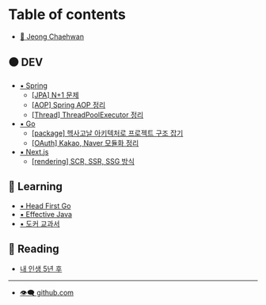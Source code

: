 # Table of contents

* [🔹 Jeong Chaehwan](README.md)

## ⚫ DEV

* [▪ Spring](dev/spring/README.md)
  * [\[JPA\] N+1 문제](dev/spring/jpa-n+1.md)
  * [\[AOP\] Spring AOP 정리](dev/spring/aop-spring-aop.md)
  * [\[Thread\] ThreadPoolExecutor 정리](dev/spring/thread-threadpoolexecutor.md)
* [▪ Go](dev/golang/README.md)
  * [\[package\] 헥사고날 아키텍처로 프로젝트 구조 잡기](dev/golang/package.md)
  * [\[OAuth\] Kakao, Naver 모듈화 정리](dev/golang/oauth-kakao-naver.md)
* [▪ Next.js](dev/next.js/README.md)
  * [\[rendering\] SCR, SSR, SSG 방식](dev/next.js/rendering-scr-ssr-ssg.md)

## 🔘 Learning

* [▪ Head First Go](learning/head-first-go.md)
* [▪ Effective Java](learning/effective-java.md)
* [▪ 도커 교과서](learning/docker-course-book.md)

## 🔳 Reading

* [내 인생 5년 후](reading/5.md)

***

* [👁🗨 github.com](https://github.com/funchcode)
